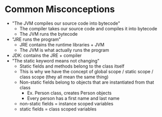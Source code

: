 # Common Misconceptions

- "The JVM compiles our source code into bytecode"
    - The compiler takes our source code and compiles it into bytecode
    - The JVM runs the bytecode
- "JRE runs the program"
    - JRE contains the runtime libraries + JVM
    - The JVM is what actually runs the program
- JDK: contains the JRE + compiler
- "The static keyword means not changing"
    - Static fields and methods belong to the class itself
    - This is why we have the concept of global scope / static scope / class scope (they all mean the same thing)
    - Non-static fields belong to objects that are instantiated from that class
        - Ex. Person class, creates Person objects
        - Every person has a first name and last name
    - non-static fields = instance scoped variables
    - static fields = class scoped variables